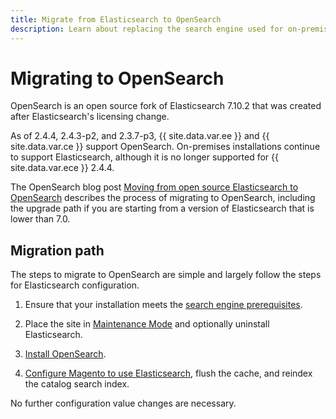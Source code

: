 ```yaml
---
title: Migrate from Elasticsearch to OpenSearch
description: Learn about replacing the search engine used for on-premises installations of Adobe Commerce and Magento Open Source.
---
```


# Migrating to OpenSearch

OpenSearch is an open source fork of Elasticsearch 7.10.2 that was created after Elasticsearch's licensing change.

As of 2.4.4, 2.4.3-p2, and 2.3.7-p3, {{ site.data.var.ee }} and {{ site.data.var.ce }} support OpenSearch. On-premises installations continue to support Elasticsearch, although it is no longer supported for {{ site.data.var.ece }} 2.4.4.

The OpenSearch blog post [Moving from open source Elasticsearch to OpenSearch](https://opensearch.org/blog/technical-posts/2021/10/moving-from-opensource-elasticsearch-to-opensearch/) describes the process of migrating to OpenSearch, including the upgrade path if you are starting from a version of Elasticsearch that is lower than 7.0.

## Migration path

The steps to migrate to OpenSearch are simple and largely follow the steps for Elasticsearch configuration.

1. Ensure that your installation meets the [search engine prerequisites](https://devdocs.magento.com/guides/v2.4/install-gde/prereq/elasticsearch.html).

1. Place the site in [Maintenance Mode](https://devdocs.magento.com/guides/v2.4/install-gde/install/cli/install-cli-subcommands-maint.html) and optionally uninstall Elasticsearch.

1. [Install OpenSearch](https://opensearch.org/docs/latest/opensearch/install/important-settings/).

1. [Configure Magento to use Elasticsearch](https://devdocs.magento.com/guides/v2.4/config-guide/elasticsearch/configure-magento.html), flush the cache, and reindex the catalog search index.

No further configuration value changes are necessary.

